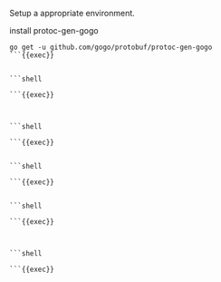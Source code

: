 Setup a appropriate environment.

install protoc-gen-gogo

```shell
go get -u github.com/gogo/protobuf/protoc-gen-gogo
```{{exec}}


```shell

```{{exec}}



```shell

```{{exec}}


```shell

```{{exec}}


```shell

```{{exec}}



```shell

```{{exec}}
